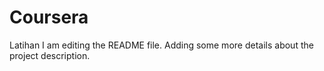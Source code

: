 # Coursera
Latihan
I am editing the README file. Adding some more details about the project description.
